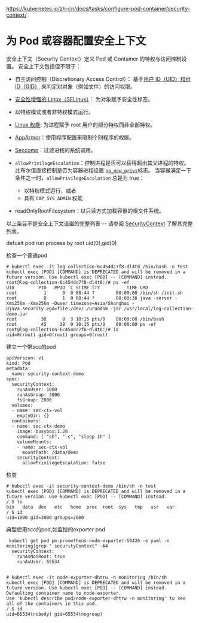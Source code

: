 https://kubernetes.io/zh-cn/docs/tasks/configure-pod-container/security-context/

# 为 Pod 或容器配置安全上下文

安全上下文（Security Context）定义 Pod 或 Container 的特权与访问控制设置。 安全上下文包括但不限于：

- 自主访问控制（Discretionary Access Control）： 基于[用户 ID（UID）和组 ID（GID）](https://wiki.archlinux.org/index.php/users_and_groups) 来判定对对象（例如文件）的访问权限。
- [安全性增强的 Linux（SELinux）](https://zh.wikipedia.org/wiki/安全增强式Linux)： 为对象赋予安全性标签。
- 以特权模式或者非特权模式运行。
- [Linux 权能](https://linux-audit.com/linux-capabilities-hardening-linux-binaries-by-removing-setuid/): 为进程赋予 root 用户的部分特权而非全部特权。

- [AppArmor](https://kubernetes.io/zh-cn/docs/tutorials/security/apparmor/)：使用程序配置来限制个别程序的权能。
- [Seccomp](https://kubernetes.io/zh-cn/docs/tutorials/security/seccomp/)：过滤进程的系统调用。
- `allowPrivilegeEscalation`：控制进程是否可以获得超出其父进程的特权。 此布尔值直接控制是否为容器进程设置 [`no_new_privs`](https://www.kernel.org/doc/Documentation/prctl/no_new_privs.txt)标志。 当容器满足一下条件之一时，`allowPrivilegeEscalation` 总是为 true：
  - 以特权模式运行，或者
  - 具有 `CAP_SYS_ADMIN` 权能
- readOnlyRootFilesystem：以只读方式加载容器的根文件系统。

以上条目不是安全上下文设置的完整列表 -- 请参阅 [SecurityContext](https://kubernetes.io/docs/reference/generated/kubernetes-api/v1.25/#securitycontext-v1-core) 了解其完整列表。





defualt pod run process by root uid(0),gid(0)

检查一个普通pod

```
# kubectl exec -it log-collection-6c454dc7f8-dl4t8 /bin/bash -n test
kubectl exec [POD] [COMMAND] is DEPRECATED and will be removed in a future version. Use kubectl exec [POD] -- [COMMAND] instead.
root@log-collection-6c454dc7f8-dl4t8:/# ps -ef
UID         PID   PPID  C STIME TTY          TIME CMD
root          1      0  0 08:44 ?        00:00:00 /bin/sh /init.sh
root          8      1  0 08:44 ?        00:00:38 java -server -Xms256m -Xmx256m -Duser.timezone=Asia/Shanghai -Djava.security.egd=file:/dev/./urandom -jar /usr/local/log-collection-demo.jar
root         38      0  3 10:15 pts/0    00:00:00 /bin/bash
root         45     38  0 10:15 pts/0    00:00:00 ps -ef
root@log-collection-6c454dc7f8-dl4t8:/# id
uid=0(root) gid=0(root) groups=0(root)

```





建立一个带scc的pod

```
apiVersion: v1
kind: Pod
metadata:
  name: security-context-demo
spec:
  securityContext:
    runAsUser: 1000
    runAsGroup: 3000
    fsGroup: 2000
  volumes:
  - name: sec-ctx-vol
    emptyDir: {}
  containers:
  - name: sec-ctx-demo
    image: busybox:1.28
    command: [ "sh", "-c", "sleep 1h" ]
    volumeMounts:
    - name: sec-ctx-vol
      mountPath: /data/demo
    securityContext:
      allowPrivilegeEscalation: false
```

检查

```
# kubectl exec -it security-context-demo /bin/sh -n test
kubectl exec [POD] [COMMAND] is DEPRECATED and will be removed in a future version. Use kubectl exec [POD] -- [COMMAND] instead.
/ $ ls
bin   data  dev   etc   home  proc  root  sys   tmp   usr   var
/ $ id
uid=1000 gid=3000 groups=2000
```



典型使用scc的pod,如监控的exporter pod

```
 kubectl get pod pm-prometheus-node-exporter-59426 -o yaml -n monitoring|grep " securityContext" -A4
  securityContext:
    runAsNonRoot: true
    runAsUser: 65534


# kubectl exec -it node-exporter-dhtrw -n monitoring /bin/sh
kubectl exec [POD] [COMMAND] is DEPRECATED and will be removed in a future version. Use kubectl exec [POD] -- [COMMAND] instead.
Defaulting container name to node-exporter.
Use 'kubectl describe pod/node-exporter-dhtrw -n monitoring' to see all of the containers in this pod.
/ $ id
uid=65534(nobody) gid=65534(nogroup)

```

